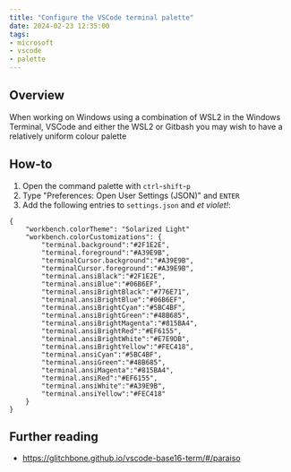 ```yaml
---
title: "Configure the VSCode terminal palette"
date: 2024-02-23 12:35:00
tags:
- microsoft
- vscode
- palette
---
```


## Overview
When working on Windows using a combination of WSL2 in the Windows Terminal, VSCode and either the WSL2 or Gitbash you may wish to have a relatively uniform colour palette 

## How-to
1. Open the command palette with `ctrl`-`shift`-`p`
2. Type "Preferences: Open User Settings (JSON)" and `ENTER`
3. Add the following entries to `settings.json` and _et violet!_:

```
{
    "workbench.colorTheme": "Solarized Light"
    "workbench.colorCustomizations": {
        "terminal.background":"#2F1E2E",
        "terminal.foreground":"#A39E9B",
        "terminalCursor.background":"#A39E9B",
        "terminalCursor.foreground":"#A39E9B",
        "terminal.ansiBlack":"#2F1E2E",
        "terminal.ansiBlue":"#06B6EF",
        "terminal.ansiBrightBlack":"#776E71",
        "terminal.ansiBrightBlue":"#06B6EF",
        "terminal.ansiBrightCyan":"#5BC4BF",
        "terminal.ansiBrightGreen":"#48B685",
        "terminal.ansiBrightMagenta":"#815BA4",
        "terminal.ansiBrightRed":"#EF6155",
        "terminal.ansiBrightWhite":"#E7E9DB",
        "terminal.ansiBrightYellow":"#FEC418",
        "terminal.ansiCyan":"#5BC4BF",
        "terminal.ansiGreen":"#48B685",
        "terminal.ansiMagenta":"#815BA4",
        "terminal.ansiRed":"#EF6155",
        "terminal.ansiWhite":"#A39E9B",
        "terminal.ansiYellow":"#FEC418"
    }
}
```

## Further reading
- https://glitchbone.github.io/vscode-base16-term/#/paraiso
